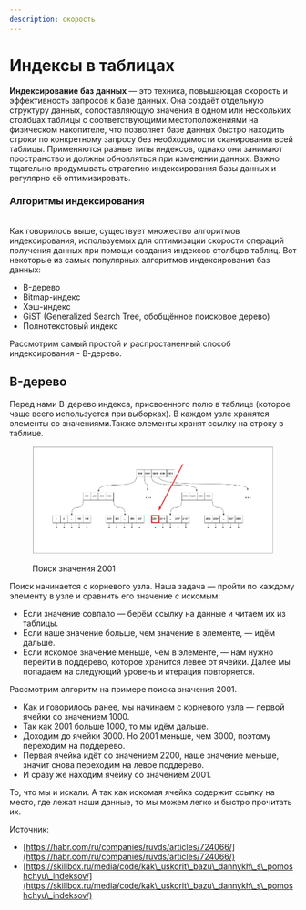 ```yaml
---
description: скорость
---
```


# Индексы в таблицах

**Индексирование баз данных** — это техника, повышающая скорость и эффективность запросов к базе данных. Она создаёт отдельную структуру данных, сопоставляющую значения в одном или нескольких столбцах таблицы с соответствующими местоположениями на физическом накопителе, что позволяет базе данных быстро находить строки по конкретному запросу без необходимости сканирования всей таблицы. Применяются разные типы индексов, однако они занимают пространство и должны обновляться при изменении данных. Важно тщательно продумывать стратегию индексирования базы данных и регулярно её оптимизировать.

### Алгоритмы индексирования

\
Как говорилось выше, существует множество алгоритмов индексирования, используемых для оптимизации скорости операций получения данных при помощи создания индексов столбцов таблиц. Вот некоторые из самых популярных алгоритмов индексирования баз данных:

* B-дерево
* Bitmap-индекс
* Хэш-индекс
* GiST (Generalized Search Tree, обобщённое поисковое дерево)
* Полнотекстовый индекс

Рассмотрим самый простой и распростаненный способ индексирования - В-дерево.

## B-дерево

Перед нами B-дерево индекса, присвоенного полю в таблице (которое чаще всего используется при выборках). В каждом узле хранятся элементы со значениями.Также элементы хранят ссылку на строку в таблице.

<figure><img src="../../.gitbook/assets/10012702122019_d58f50d1222620cd1cfe95da3a91221bd0d26e65.png.webp" alt=""><figcaption><p>Поиск значения 2001</p></figcaption></figure>

Поиск начинается с корневого узла. Наша задача — пройти по каждому элементу в узле и сравнить его значение с искомым:

* Если значение совпало — берём ссылку на данные и читаем их из таблицы.
* Если наше значение больше, чем значение в элементе, — идём дальше.
* Если искомое значение меньше, чем в элементе, — нам нужно перейти в поддерево, которое хранится левее от ячейки. Далее мы попадаем на следующий уровень и итерация повторяется.

Рассмотрим алгоритм на примере поиска значения 2001.

* Как и говорилось ранее, мы начинаем с корневого узла — первой ячейки со значением 1000.
* Так как 2001 больше 1000, то мы идём дальше.
* Доходим до ячейки 3000. Но 2001 меньше, чем 3000, поэтому переходим на поддерево.
* Первая ячейка идёт со значением 2200, наше значение меньше, значит снова переходим на левое поддерево.
* И сразу же находим ячейку со значением 2001.

То, что мы и искали. А так как искомая ячейка содержит ссылку на место, где лежат наши данные, то мы можем легко и быстро прочитать их.







Источник:

* [https://habr.com/ru/companies/ruvds/articles/724066/](https://habr.com/ru/companies/ruvds/articles/724066/)
* [https://skillbox.ru/media/code/kak\_uskorit\_bazu\_dannykh\_s\_pomoshchyu\_indeksov/](https://skillbox.ru/media/code/kak\_uskorit\_bazu\_dannykh\_s\_pomoshchyu\_indeksov/)

